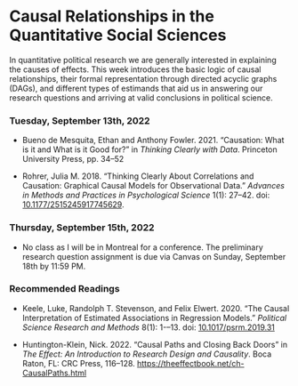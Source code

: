 Causal Relationships in the Quantitative Social Sciences
================

In quantitative political research we are generally interested in
explaining the causes of effects. This week introduces the basic logic
of causal relationships, their formal representation through directed
acyclic graphs (DAGs), and different types of estimands that aid us in
answering our research questions and arriving at valid conclusions in
political science.

### Tuesday, September 13th, 2022

-   Bueno de Mesquita, Ethan and Anthony Fowler. 2021. “Causation: What
    is it and What is it Good for?” in *Thinking Clearly with Data*.
    Princeton University Press, pp. 34–52

-   Rohrer, Julia M. 2018. “Thinking Clearly About Correlations and
    Causation: Graphical Causal Models for Observational Data.”
    *Advances in Methods and Practices in Psychological Science* 1(1):
    27–42. doi:
    [10.1177/2515245917745629](https://doi.org/10.1177/2515245917745629).

### Thursday, September 15th, 2022

-   No class as I will be in Montreal for a conference. The preliminary
    research question assignment is due via Canvas on Sunday, September
    18th by 11:59 PM.

### Recommended Readings

-   Keele, Luke, Randolph T. Stevenson, and Felix Elwert. 2020. “The
    Causal Interpretation of Estimated Associations in Regression
    Models.” *Political Science Research and Methods* 8(1): 1-–13. doi:
    [10.1017/psrm.2019.31](https://doi.org/10.1017/psrm.2019.31)

-   Huntington-Klein, Nick. 2022. “Causal Paths and Closing Back Doors”
    in *The Effect: An Introduction to Research Design and Causality*.
    Boca Raton, FL: CRC Press, 116–128.
    <https://theeffectbook.net/ch-CausalPaths.html>
